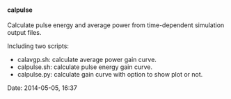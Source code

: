 #### calpulse

Calculate pulse energy and average power from time-dependent simulation output files.

Including two scripts:
* calavgp.sh: calculate average power gain curve.
* calpulse.sh: calculate pulse energy gain curve.
* calpulse.py: calculate gain curve with option to show plot or not.

Date: 2014-05-05, 16:37

